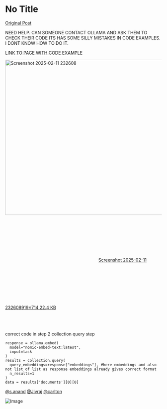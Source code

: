 # No Title

[Original Post](https://discourse.onlinedegree.iitm.ac.in/t/164277/125)

<p>NEED HELP. CAN SOMEONE CONTACT OLLAMA AND ASK THEM TO CHECK THEIR CODE ITS HAS SOME SILLY MISTAKES IN CODE EXAMPLES. I DONT KNOW HOW TO DO IT.</p>
<p><a href="https://ollama.com/blog/embedding-models" rel="noopener nofollow ugc">LINK TO PAGE WITH CODE EXAMPLE</a></p>
<p><div class="lightbox-wrapper"><a class="lightbox" href="https://europe1.discourse-cdn.com/flex013/uploads/iitm/original/3X/2/7/27adf05313946c445fec614cd1fd17ba6c1f4cde.png" data-download-href="/uploads/short-url/5F1hzxksDi54nBGls5d6m6F2hyu.png?dl=1" title="Screenshot 2025-02-11 232608" rel="noopener nofollow ugc"><img src="https://europe1.discourse-cdn.com/flex013/uploads/iitm/original/3X/2/7/27adf05313946c445fec614cd1fd17ba6c1f4cde.png" alt="Screenshot 2025-02-11 232608" data-base62-sha1="5F1hzxksDi54nBGls5d6m6F2hyu" width="643" height="499" data-dominant-color="F3F3F3"><div class="meta"><svg class="fa d-icon d-icon-far-image svg-icon" aria-hidden="true"><use href="#far-image"></use></svg><span class="filename">Screenshot 2025-02-11 232608</span><span class="informations">919×714 22.4 KB</span><svg class="fa d-icon d-icon-discourse-expand svg-icon" aria-hidden="true"><use href="#discourse-expand"></use></svg></div></a></div><br>
<br><br><br>
correct code in step 2 collection query step</p>
<pre><code class="lang-auto">response = ollama.embed(
  model="nomic-embed-text:latest",
  input=task
)
results = collection.query(
  query_embeddings=response["embeddings"], #here embeddings and also not list of list as response embeddings already gives correct format
  n_results=1
)
data = results['documents'][0][0]
</code></pre>
<p><a class="mention" href="/u/s.anand">@s.anand</a> <a class="mention" href="/u/jivraj">@Jivraj</a> <a class="mention" href="/u/carlton">@carlton</a></p>

![Image](https://europe1.discourse-cdn.com/flex013/uploads/iitm/original/3X/2/7/27adf05313946c445fec614cd1fd17ba6c1f4cde.png)